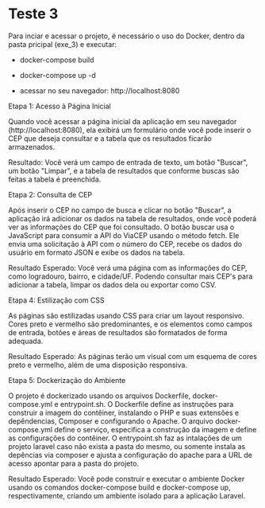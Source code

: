 # Teste 3

Para inciar e acessar o projeto, é necessário o uso do Docker, dentro da pasta pricipal (exe_3) e executar:

- docker-compose build

- docker-compose up -d

- acessar no seu navegador: http://localhost:8080

Etapa 1: Acesso à Página Inicial

Quando você acessar a página inicial da aplicação em seu navegador (http://localhost:8080), ela exibirá um formulário onde você pode inserir o CEP que deseja consultar e a tabela que os resultados ficarão armazenados.

Resultado: Você verá um campo de entrada de texto, um botão "Buscar", um botão "Limpar", e a tabela de resultados que conforme buscas são feitas a tabela é preenchida.

Etapa 2: Consulta de CEP

Após inserir o CEP no campo de busca e clicar no botão "Buscar", a aplicação irá adicionar os dados na tabela de resultados, onde você poderá ver as informações do CEP que foi consultado.
O botão buscar usa o JavaScript para consumir a API do ViaCEP usando o método fetch. Ele envia uma solicitação à API com o número do CEP, recebe os dados do usuário em formato JSON e exibe os dados na tabela.

Resultado Esperado: Você verá uma página com as informações do CEP, como logradouro, bairro, e cidade/UF. Podendo consultar mais CEP's para adicionar a tabela, limpar os dados dela ou exportar como CSV.

Etapa 4: Estilização com CSS

As páginas são estilizadas usando CSS para criar um layout responsivo. Cores preto e vermelho são predominantes, e os elementos como campos de entrada, botões e áreas de resultados são formatados de forma adequada.

Resultado Esperado: As páginas terão um visual com um esquema de cores preto e vermelho, além de uma disposição responsiva.

Etapa 5: Dockerização do Ambiente

O projeto é dockerizado usando os arquivos Dockerfile, docker-compose.yml e entrypoint.sh. O Dockerfile define as instruções para construir a imagem do contêiner, instalando o PHP e suas extensões e depêndencias, Composer e configurando o Apache. O arquivo docker-compose.yml define o serviço, especifica a construção da imagem e define as configurações do contêiner. O entrypoint.sh faz as intalações de um projeto laravel caso não exista a pasta do mesmo, ou somente instala as depências via composer e ajusta a configuração do apache para a URL de acesso apontar para a pasta do projeto.

Resultado Esperado: Você pode construir e executar o ambiente Docker usando os comandos docker-compose build e docker-compose up, respectivamente, criando um ambiente isolado para a aplicação Laravel.
